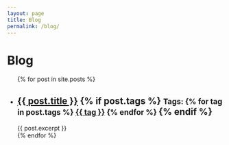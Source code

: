 ```yaml
---
layout: page
title: Blog
permalink: /blog/
---
```


<h1>Blog</h1>

<ul>
{% for post in site.posts %}
  <li>
    <h2>
      <a href="{{ post.url }}">{{ post.title }}</a>
      {% if post.tags %}
        <small>
          Tags:
          {% for tag in post.tags %}
            <a href="{{ '/tag/' | append: tag | append: '/' }}" class="tag">{{ tag }}</a>
          {% endfor %}
        </small>
      {% endif %}
    </h2>
    {{ post.excerpt }}
  </li>
{% endfor %}
</ul>
